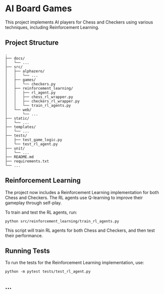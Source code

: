 
# AI Board Games

This project implements AI players for Chess and Checkers using various techniques, including Reinforcement Learning.

## Project Structure

```
.
├── docs/
│   └── ...
├── src/
│   ├── alphazero/
│   │   └── ...
│   ├── games/
│   │   └── checkers.py
│   ├── reinforcement_learning/
│   │   ├── rl_agent.py
│   │   ├── chess_rl_wrapper.py
│   │   ├── checkers_rl_wrapper.py
│   │   └── train_rl_agents.py
│   └── web/
│       └── ...
├── static/
│   └── ...
├── templates/
│   └── ...
├── tests/
│   ├── test_game_logic.py
│   └── test_rl_agent.py
├── unit/
│   └── ...
├── README.md
├── requirements.txt
└── ...
```

## Reinforcement Learning

The project now includes a Reinforcement Learning implementation for both Chess and Checkers. The RL agents use Q-learning to improve their gameplay through self-play.

To train and test the RL agents, run:

```
python src/reinforcement_learning/train_rl_agents.py
```

This script will train RL agents for both Chess and Checkers, and then test their performance.

## Running Tests

To run the tests for the Reinforcement Learning implementation, use:

```
python -m pytest tests/test_rl_agent.py
```

## ...

